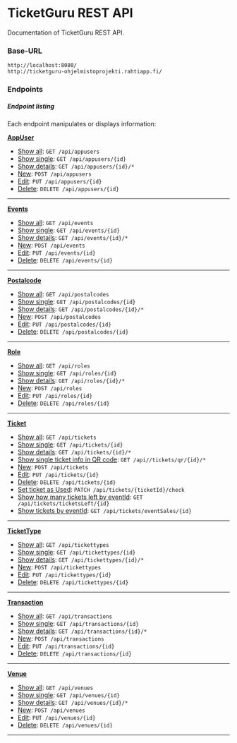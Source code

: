 # TicketGuru REST API

Documentation of TicketGuru REST API.

### Base-URL

`http://localhost:8080/`  
`http://ticketguru-ohjelmistoprojekti.rahtiapp.fi/`

### Endpoints

##### Endpoint listing

Each endpoint manipulates or displays information:

[**AppUser**](https://github.com/NicklasHH/TicketGuru/tree/master/RestDocumentation/AppUser)
* [Show all](https://github.com/NicklasHH/TicketGuru/blob/master/RestDocumentation/AppUser/get.md#show-all-appusers): `GET /api/appusers`
* [Show single](https://github.com/NicklasHH/TicketGuru/blob/master/RestDocumentation/AppUser/get.md#show-single-appuser): `GET /api/appusers/{id}`
* [Show details](https://github.com/NicklasHH/TicketGuru/blob/master/RestDocumentation/AppUser/get.md#show-specific-appuser-details): `GET /api/appusers/{id}/*`
* [New](https://github.com/NicklasHH/TicketGuru/blob/master/RestDocumentation/AppUser/post.md): `POST /api/appusers`
* [Edit](https://github.com/NicklasHH/TicketGuru/blob/master/RestDocumentation/AppUser/put.md): `PUT /api/appusers/{id}`
* [Delete](https://github.com/NicklasHH/TicketGuru/blob/master/RestDocumentation/AppUser/delete.md): `DELETE /api/appusers/{id}`
___
[**Events**](https://github.com/NicklasHH/TicketGuru/tree/master/RestDocumentation/Events)
* [Show all](https://github.com/NicklasHH/TicketGuru/blob/master/RestDocumentation/Events/get.md#show-all-events): `GET /api/events`
* [Show single](https://github.com/NicklasHH/TicketGuru/blob/master/RestDocumentation/Events/get.md#show-single-event): `GET /api/events/{id}`
* [Show details](https://github.com/NicklasHH/TicketGuru/blob/master/RestDocumentation/Events/get.md#show-specific-event-details): `GET /api/events/{id}/*`
* [New](https://github.com/NicklasHH/TicketGuru/blob/master/RestDocumentation/Events/post.md): `POST /api/events`
* [Edit](https://github.com/NicklasHH/TicketGuru/blob/master/RestDocumentation/Events/put.md): `PUT /api/events/{id}`
* [Delete](https://github.com/NicklasHH/TicketGuru/blob/master/RestDocumentation/Events/delete.md): `DELETE /api/events/{id}`
___
[**Postalcode**](https://github.com/NicklasHH/TicketGuru/tree/master/RestDocumentation/Postalcode)
* [Show all](https://github.com/NicklasHH/TicketGuru/blob/master/RestDocumentation/Postalcode/get.md#show-all-postalcodes): `GET /api/postalcodes`
* [Show single](https://github.com/NicklasHH/TicketGuru/blob/master/RestDocumentation/Postalcode/get.md#show-single-postalcode): `GET /api/postalcodes/{id}`
* [Show details](https://github.com/NicklasHH/TicketGuru/blob/master/RestDocumentation/Postalcode/get.md): `GET /api/postalcodes/{id}/*`
* [New](https://github.com/NicklasHH/TicketGuru/blob/master/RestDocumentation/Postalcode/post.md): `POST /api/postalcodes`
* [Edit](https://github.com/NicklasHH/TicketGuru/blob/master/RestDocumentation/Postalcode/put.md): `PUT /api/postalcodes/{id}`
* [Delete](https://github.com/NicklasHH/TicketGuru/blob/master/RestDocumentation/Postalcode/delete.md): `DELETE /api/postalcodes/{id}`
___
[**Role**](https://github.com/NicklasHH/TicketGuru/tree/master/RestDocumentation/Role)
* [Show all](https://github.com/NicklasHH/TicketGuru/blob/master/RestDocumentation/Role/get.md#show-all-roles): `GET /api/roles`
* [Show single](https://github.com/NicklasHH/TicketGuru/blob/master/RestDocumentation/Role/get.md#show-single-role): `GET /api/roles/{id}`
* [Show details](https://github.com/NicklasHH/TicketGuru/blob/master/RestDocumentation/Role/get.md#show-specific-role-details): `GET /api/roles/{id}/*`
* [New](https://github.com/NicklasHH/TicketGuru/blob/master/RestDocumentation/Role/post.md): `POST /api/roles`
* [Edit](https://github.com/NicklasHH/TicketGuru/blob/master/RestDocumentation/Role/put.md): `PUT /api/roles/{id}`
* [Delete](https://github.com/NicklasHH/TicketGuru/blob/master/RestDocumentation/Role/delete.md): `DELETE /api/roles/{id}`
___
[**Ticket**](https://github.com/NicklasHH/TicketGuru/tree/master/RestDocumentation/Ticket)
* [Show all](https://github.com/NicklasHH/TicketGuru/blob/master/RestDocumentation/Ticket/get.md): `GET /api/tickets`
* [Show single](https://github.com/NicklasHH/TicketGuru/blob/master/RestDocumentation/Ticket/get.md): `GET /api/tickets/{id}`
* [Show details](https://github.com/NicklasHH/TicketGuru/blob/master/RestDocumentation/Ticket/get.md): `GET /api/tickets/{id}/*`
* [Show single ticket info in QR code](https://github.com/NicklasHH/TicketGuru/blob/master/RestDocumentation/Ticket/get.md#show-single-ticket-info-in-qr-code): `GET /api//tickets/qr/{id}/*`
* [New](https://github.com/NicklasHH/TicketGuru/blob/master/RestDocumentation/Ticket/post.md): `POST /api/tickets`
* [Edit](https://github.com/NicklasHH/TicketGuru/blob/master/RestDocumentation/Ticket/put.md): `PUT /api/tickets/{id}`
* [Delete](https://github.com/NicklasHH/TicketGuru/blob/master/RestDocumentation/Ticket/delete.md): `DELETE /api/tickets/{id}`
* [Set ticket as Used](https://github.com/NicklasHH/TicketGuru/blob/master/RestDocumentation/Ticket/patch.md): `PATCH /api/tickets/{ticketId}/check`
* [Show how many tickets left by eventId](https://github.com/NicklasHH/TicketGuru/blob/master/RestDocumentation/Ticket/ticketsLeftByEventId.md): `GET /api/tickets/ticketsLeft/{id}`
* [Show tickets by eventId](https://github.com/NicklasHH/TicketGuru/blob/master/RestDocumentation/Ticket/getAllByEventId.md): `GET /api/tickets/eventSales/{id}`
___
[**TicketType**](https://github.com/NicklasHH/TicketGuru/tree/master/RestDocumentation/TicketType)
* [Show all](https://github.com/NicklasHH/TicketGuru/blob/master/RestDocumentation/TicketType/get.md): `GET /api/tickettypes`
* [Show single](https://github.com/NicklasHH/TicketGuru/blob/master/RestDocumentation/TicketType/get.md): `GET /api/tickettypes/{id}`
* [Show details](https://github.com/NicklasHH/TicketGuru/blob/master/RestDocumentation/TicketType/get.md): `GET /api/tickettypes/{id}/*`
* [New](https://github.com/NicklasHH/TicketGuru/blob/master/RestDocumentation/TicketType/post.md): `POST /api/tickettypes`
* [Edit](https://github.com/NicklasHH/TicketGuru/blob/master/RestDocumentation/TicketType/put.md): `PUT /api/tickettypes/{id}`
* [Delete](https://github.com/NicklasHH/TicketGuru/blob/master/RestDocumentation/TicketType/delete.md): `DELETE /api/tickettypes/{id}`
___
[**Transaction**](https://github.com/NicklasHH/TicketGuru/tree/master/RestDocumentation/Transaction)
* [Show all](https://github.com/NicklasHH/TicketGuru/blob/master/RestDocumentation/Transaction/get.md): `GET /api/transactions`
* [Show single](https://github.com/NicklasHH/TicketGuru/blob/master/RestDocumentation/Transaction/get.md): `GET /api/transactions/{id}`
* [Show details](https://github.com/NicklasHH/TicketGuru/blob/master/RestDocumentation/Transaction/get.md): `GET /api/transactions/{id}/*`
* [New](https://github.com/NicklasHH/TicketGuru/blob/master/RestDocumentation/Transaction/post.md): `POST /api/transactions`
* [Edit](https://github.com/NicklasHH/TicketGuru/blob/master/RestDocumentation/Transaction/put.md): `PUT /api/transactions/{id}`
* [Delete](https://github.com/NicklasHH/TicketGuru/blob/master/RestDocumentation/Transaction/put.md): `DELETE /api/transactions/{id}`
___
[**Venue**](https://github.com/NicklasHH/TicketGuru/tree/master/RestDocumentation/Venue)
* [Show all](https://github.com/NicklasHH/TicketGuru/blob/master/RestDocumentation/Venue/get.md#show-all-venues): `GET /api/venues`
* [Show single](https://github.com/NicklasHH/TicketGuru/blob/master/RestDocumentation/Venue/get.md#show-single-venue): `GET /api/venues/{id}`
* [Show details](https://github.com/NicklasHH/TicketGuru/blob/master/RestDocumentation/Venue/get.md#show-specific-venue-details): `GET /api/venues/{id}/*`
* [New](https://github.com/NicklasHH/TicketGuru/blob/master/RestDocumentation/Venue/post.md): `POST /api/venues`
* [Edit](https://github.com/NicklasHH/TicketGuru/blob/master/RestDocumentation/Venue/put.md): `PUT /api/venues/{id}`
* [Delete](https://github.com/NicklasHH/TicketGuru/blob/master/RestDocumentation/Venue/delete.md): `DELETE /api/venues/{id}`
___
